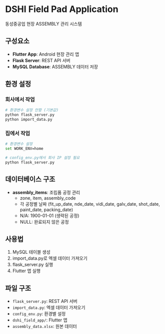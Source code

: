 # DSHI Field Pad Application

동성중공업 현장 ASSEMBLY 관리 시스템

## 구성요소
- **Flutter App**: Android 현장 관리 앱
- **Flask Server**: REST API 서버
- **MySQL Database**: ASSEMBLY 데이터 저장

## 환경 설정

### 회사에서 작업
```bash
# 환경변수 설정 안함 (기본값)
python flask_server.py
python import_data.py
```

### 집에서 작업
```bash
# 환경변수 설정
set WORK_ENV=home

# config_env.py에서 회사 IP 설정 필요
python flask_server.py
```

## 데이터베이스 구조
- **assembly_items**: 조립품 공정 관리
  - zone, item, assembly_code
  - 각 공정별 날짜 (fit_up_date, nde_date, vidi_date, galv_date, shot_date, paint_date, packing_date)
  - N/A: 1900-01-01 (생략된 공정)
  - NULL: 완료되지 않은 공정

## 사용법
1. MySQL 테이블 생성
2. import_data.py로 엑셀 데이터 가져오기
3. flask_server.py 실행
4. Flutter 앱 실행

## 파일 구조
- `flask_server.py`: REST API 서버
- `import_data.py`: 엑셀 데이터 가져오기
- `config_env.py`: 환경별 설정
- `dshi_field_app/`: Flutter 앱
- `assembly_data.xlsx`: 원본 데이터